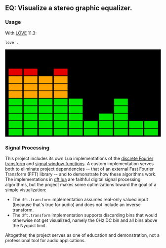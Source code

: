 ## EQ: Visualize a stereo graphic equalizer.

### Usage

With [LÖVE](https://love2d.org/) 11.3:

```sh
love .
```

![eq](doc/eq.gif)


### Signal Processing

This project includes its own Lua implementations of the [discrete Fourier
transform][DFT] and [signal window functions][Hann]. A custom implementation
serves both to eliminate project dependencies -- that of an external Fast
Fourier Transform (FFT) library -- and to demonstrate how these algorithms
work. The implementations in [dft.lua](./dft.lua) are faithful digital signal
processing algorithms, but the project makes some optimizations toward the goal
of a simple visualization:

* The `dft.transform` implementation assumes real-only valued input (because
  that's true for audio) and does not include an inverse transform.
* The `dft.transform` implementation supports discarding bins that would
  otherwise not get visualized, namely the 0Hz DC bin and all bins above the
  Nyquist limit.

Altogether, the project serves as one of education and demonstration, not a
professional tool for audio applications.

[DFT]: https://en.wikipedia.org/wiki/Discrete_Fourier_transform
[Hann]: https://en.wikipedia.org/wiki/Window_function#Hann_and_Hamming_windows
